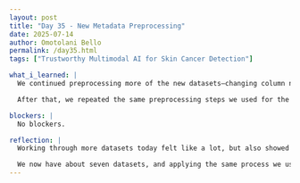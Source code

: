 ```yaml
---
layout: post
title: "Day 35 - New Metadata Preprocessing"
date: 2025-07-14
author: Omotolani Bello
permalink: /day35.html
tags: ["Trustworthy Multimodal AI for Skin Cancer Detection"]

what_i_learned: |
  We continued preprocessing more of the new datasets—changing column names, mapping diagnosis names, and organizing the metadata. We used a script to derive the Fitzpatrick scale for some datasets, reviewed the results, and merged the values back into the metadata. We also downloaded the necessary images for the Fitz17k dataset and saved them into a folder for easier access.

  After that, we repeated the same preprocessing steps we used for the first three datasets on the four new ones. That brings us to a total of seven datasets we're now working with. It was a bit repetitive, but necessary for consistency. We ran into a few issues along the way, but thankfully, we were able to fix them without too much delay. It’s a lot of data to manage, but seeing it come together is encouraging.

blockers: |
  No blockers.

reflection: |
  Working through more datasets today felt like a lot, but also showed how much we’ve grown in handling and organizing complex data. Mapping the diagnosis names, renaming columns, and merging in the Fitzpatrick scale took time, but it made everything cleaner and more useful. Downloading and sorting the images for the Fitz17k dataset added another layer of work, but now we have everything in place.

  We now have about seven datasets, and applying the same process we used for the first three helped keep things consistent. It got a bit tiring at times, especially redoing similar steps, but it’s necessary for the quality of our project. We ran into some problems, but fixing them on time helped keep things moving.
---
```

